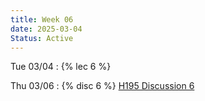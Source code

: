 ```yaml
---
title: Week 06
date: 2025-03-04
Status: Active
---
```


Tue 03/04
: {% lec 6 %}

Thu 03/06
: {% disc 6 %} [H195 Discussion 6](https://docs.google.com/presentation/d/1C-kQYGhZm9Sq5LrHmEuf-bWKu-Ac2ILRbLmcl4FlOug/edit?usp=drive_link)